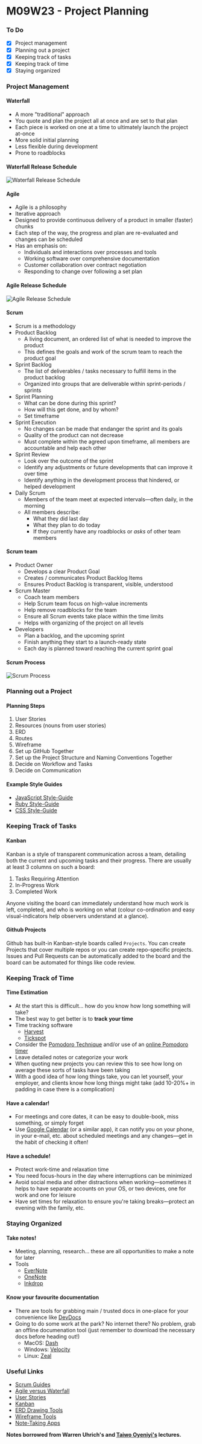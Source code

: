 # M09W23 - Project Planning

### To Do

- [x] Project management
- [x] Planning out a project
- [x] Keeping track of tasks
- [x] Keeping track of time
- [x] Staying organized

### Project Management

#### Waterfall

- A more "traditional" approach
- You quote and plan the project all at once and are set to that plan
- Each piece is worked on one at a time to ultimately launch the project at-once
- More solid initial planning
- Less flexible during development
- Prone to roadblocks

#### Waterfall Release Schedule

![Waterfall Release Schedule](https://raw.githubusercontent.com/andydlindsay/lectures/master/m09w23-1/waterfall_release_process.png)

#### Agile

- Agile is a philosophy
- Iterative approach
- Designed to provide continuous delivery of a product in smaller (faster) chunks
- Each step of the way, the progress and plan are re-evaluated and changes can be scheduled
- Has an emphasis on:
  - Individuals and interactions over processes and tools
  - Working software over comprehensive documentation
  - Customer collaboration over contract negotiation
  - Responding to change over following a set plan

#### Agile Release Schedule

![Agile Release Schedule](https://raw.githubusercontent.com/andydlindsay/lectures/master/m09w23-1/agile_release_train.png)

#### Scrum

- Scrum is a methodology
- Product Backlog
  - A living document, an ordered list of what is needed to improve the product
  - This defines the goals and work of the scrum team to reach the product goal
- Sprint Backlog
  - The list of deliverables / tasks necessary to fulfill items in the product backlog
  - Organized into groups that are deliverable within sprint-periods / sprints
- Sprint Planning
  - What can be done during this sprint?
  - How will this get done, and by whom?
  - Set timeframe
- Sprint Execution
  - No changes can be made that endanger the sprint and its goals
  - Quality of the product can not decrease
  - Must complete within the agreed upon timeframe, all members are accountable and help each other
- Sprint Review
  - Look over the outcome of the sprint
  - Identify any adjustments or future developments that can improve it over time
  - Identify anything in the development process that hindered, or helped development
- Daily Scrum
  - Members of the team meet at expected intervals—often daily, in the morning
  - All members describe:
    - What they did last day
    - What they plan to do today
    - If they currently have any roadblocks or _asks_ of other team members

#### Scrum team

- Product Owner
  - Develops a clear Product Goal
  - Creates / communicates Product Backlog Items
  - Ensures Product Backlog is transparent, visible, understood
- Scrum Master
  - Coach team members
  - Help Scrum team focus on high-value increments
  - Help remove roadblocks for the team
  - Ensure all Scrum events take place within the time limits
  - Helps with organizing of the project on all levels
- Developers
  - Plan a backlog, and the upcoming sprint
  - Finish anything they start to a launch-ready state
  - Each day is planned toward reaching the current sprint goal

#### Scrum Process

![Scrum Process](https://www.pm-partners.com.au/wp-content/uploads/2021/06/blog-scrum-process-opt.jpg)

### Planning out a Project

#### Planning Steps

1. User Stories
2. Resources (nouns from user stories)
3. ERD
4. Routes
5. Wireframe
6. Set up GitHub Together
7. Set up the Project Structure and Naming Conventions Together
8. Decide on Workflow and Tasks
9. Decide on Communication

#### Example Style Guides

- [JavaScript Style-Guide](https://airbnb.io/javascript/)
- [Ruby Style-Guide](https://rubystyle.guide/)
- [CSS Style-Guide](http://smacss.com/)

### Keeping Track of Tasks

#### Kanban

Kanban is a style of transparent communication across a team, detailing both the current and upcoming tasks and their progress. There are usually at least 3 columns on such a board:

1. Tasks Requiring Attention
2. In-Progress Work
3. Completed Work

Anyone visiting the board can immediately understand how much work is left, completed, and who is working on what (colour co-ordination and easy visual-indicators help observers understand at a glance).

#### Github Projects

Github has built-in Kanban-style boards called `Projects`. You can create Projects that cover multiple repos or you can create repo-specific projects. Issues and Pull Requests can be automatically added to the board and the board can be automated for things like code review.

### Keeping Track of Time

#### Time Estimation

- At the start this is difficult... how do you know how long something will take?
- The best way to get better is to **track your time**
- Time tracking software
  - [Harvest](https://www.getharvest.com/)
  - [Tickspot](https://www.tickspot.com/)
- Consider the [Pomodoro Technique](https://en.wikipedia.org/wiki/Pomodoro_Technique) and/or use of an [online Pomodoro timer](https://pomofocus.io/)
- Leave detailed notes or categorize your work
- When quoting new projects you can review this to see how long on average these sorts of tasks have been taking
- With a good idea of how long things take, you can let yourself, your employer, and clients know how long things might take (add 10-20%+ in padding in case there is a complication)

#### Have a calendar!

- For meetings and core dates, it can be easy to double-book, miss something, or simply forget
- Use [Google Calendar](https://calendar.google.com/) (or a similar app), it can notify you on your phone, in your e-mail, etc. about scheduled meetings and any changes—get in the habit of checking it often!

#### Have a schedule!

- Protect work-time and relaxation time
- You need focus-hours in the day where interruptions can be minimized
- Avoid social media and other distractions when working—sometimes it helps to have separate accounts on your OS, or two devices, one for work and one for leisure
- Have set times for relaxation to ensure you're taking breaks—protect an evening with the family, etc.

### Staying Organized

#### Take notes!

- Meeting, planning, research... these are all opportunities to make a note for later
- Tools
  - [EverNote](https://evernote.com/)
  - [OneNote](https://www.onenote.com)
  - [Inkdrop](https://www.inkdrop.app/)

#### Know your favourite documentation

- There are tools for grabbing main / trusted docs in one-place for your convenience like [DevDocs](https://devdocs.io/)
- Going to do some work at the park? No internet there? No problem, grab an offline documenation tool (just remember to download the necessary docs before heading out!)
  - MacOS: [Dash](https://kapeli.com/dash)
  - Windows: [Velocity](https://velocity.silverlakesoftware.com/)
  - Linux: [Zeal](https://zealdocs.org/)

### Useful Links

- [Scrum Guides](https://scrumguides.org/)
- [Agile versus Waterfall](https://www.atlassian.com/agile/project-management/project-management-intro)
- [User Stories](https://www.atlassian.com/agile/project-management/user-stories)
- [Kanban](https://www.atlassian.com/agile/kanban/boards)
- [ERD Drawing Tools](https://sharingknowledge.world.edu/5-best-entity-relationship-diagram-erd-tools/)
- [Wireframe Tools](https://webflow.com/blog/wireframe-tools)
- [Note-Taking Apps](https://www.techradar.com/best/best-note-taking-app)

**Notes borrowed from Warren Uhrich's and [Taiwo Oyeniyi's](https://github.com/muyiwaoyeniyi/lhl-lectures/blob/main/Aug-8th-2022-Cohort/flex-m09w23/README.md) lectures.**
